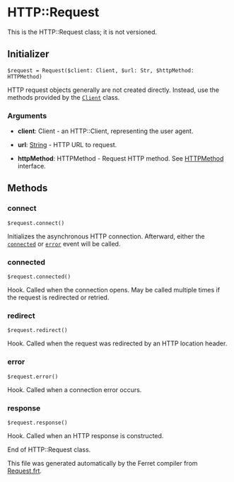 # HTTP::Request

This is the HTTP::Request class; it is not versioned.




## Initializer

```
$request = Request($client: Client, $url: Str, $httpMethod: HTTPMethod)
```

HTTP request objects generally are not created directly. Instead, use the
methods provided by the [`Client`](Client.md) class.


### Arguments

* __client__: Client - an HTTP::Client, representing the user agent.

* __url__: [String](/std/doc/String.md) - HTTP URL to request.

* __httpMethod__: HTTPMethod - Request HTTP method.
See [HTTPMethod](../HTTP.md#httpmethod) interface.

## Methods

### connect

```
$request.connect()
```

Initializes the asynchronous HTTP connection.
Afterward, either the [`connected`](#connected) or [`error`](#connected)
event will be called.





### connected

```
$request.connected()
```

Hook. Called when the connection opens.
May be called multiple times if the request is redirected or retried.





### redirect

```
$request.redirect()
```

Hook. Called when the request was redirected by an HTTP location header.





### error

```
$request.error()
```

Hook. Called when a connection error occurs.





### response

```
$request.response()
```

Hook. Called when an HTTP response is constructed.







End of HTTP::Request class.

This file was generated automatically by the Ferret compiler from
[Request.frt](../Request.frt).